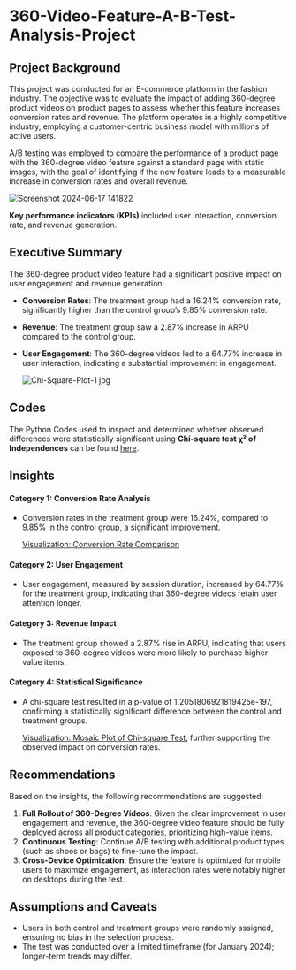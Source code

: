 # 360-Video-Feature-A-B-Test-Analysis-Project


## Project Background

This project was conducted for an E-commerce platform in the fashion industry. The objective was to evaluate the impact of adding 360-degree product videos on product pages to assess whether this feature increases conversion rates and revenue. The platform operates in a highly competitive industry, employing a customer-centric business model with millions of active users. 

A/B testing was employed to compare the performance of a product page with the 360-degree video feature against a standard page with static images, with the goal of identifying if the new feature leads to a measurable increase in conversion rates and overall revenue.

![Screenshot 2024-06-17 141822](https://github.com/nikitaprasad21/360-Video-Feature-A-B-Test-Analysis-Project/assets/84131752/df3047a5-467c-4133-870a-af146f7d8648)

**Key performance indicators (KPIs)** included user interaction, conversion rate, and revenue generation.

## Executive Summary

The 360-degree product video feature had a significant positive impact on user engagement and revenue generation:

* **Conversion Rates**: The treatment group had a 16.24% conversion rate, significantly higher than the control group’s 9.85% conversion rate.
* **Revenue**: The treatment group saw a 2.87% increase in ARPU compared to the control group.
* **User Engagement**: The 360-degree videos led to a 64.77% increase in user interaction, indicating a substantial improvement in engagement.

  ![Chi-Square-Plot-1 jpg](https://github.com/user-attachments/assets/94af8c48-1345-4332-8f25-b2a3cd2045b3)

## Codes
The Python Codes used to inspect and determined whether observed differences were statistically significant using **Chi-square test χ² of Independences** can be found [here](https://github.com/nikitaprasad21/360-Video-Feature-A-B-Test-Analysis-Project/blob/main/notebooks/AB_Test_Experiment_Evaluation_Results.ipynb).

## Insights 
#### Category 1: Conversion Rate Analysis

  * Conversion rates in the treatment group were 16.24%, compared to 9.85% in the control group, a significant improvement.
  
    [Visualization: Conversion Rate Comparison](https://github.com/user-attachments/assets/8210ba7a-5b1a-491a-b2dc-7beb99e043fd)

#### Category 2: User Engagement
  * User engagement, measured by session duration, increased by 64.77% for the treatment group, indicating that 360-degree videos retain user attention longer.

#### Category 3: Revenue Impact
   *  The treatment group showed a 2.87% rise in ARPU, indicating that users exposed to 360-degree videos were more likely to purchase higher-value items.

#### Category 4: Statistical Significance

   * A chi-square test resulted in a p-value of 1.2051806921819425e-197, confirming a statistically significant difference between the control and treatment groups.

     [Visualization: Mosaic Plot of Chi-square Test](https://github.com/user-attachments/assets/78e90b27-eb18-401e-92ec-a21aa42f8fe6), further supporting the observed impact on conversion rates.

## Recommendations
Based on the insights, the following recommendations are suggested:

1. **Full Rollout of 360-Degree Videos**: Given the clear improvement in user engagement and revenue, the 360-degree video feature should be fully deployed across all product categories, prioritizing high-value items.
2. **Continuous Testing**: Continue A/B testing with additional product types (such as shoes or bags) to fine-tune the impact.
3. **Cross-Device Optimization**: Ensure the feature is optimized for mobile users to maximize engagement, as interaction rates were notably higher on desktops during the test.


## Assumptions and Caveats
* Users in both control and treatment groups were randomly assigned, ensuring no bias in the selection process.
* The test was conducted over a limited timeframe (for January 2024); longer-term trends may differ.
